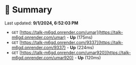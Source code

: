 # 📖 Summary
Last updated: **9/1/2024, 6:52:03 PM**

- `GET` [https://talk-m6gd.onrender.com/umar](https://talk-m6gd.onrender.com/umar) - **Up** (175ms)
- `GET` [https://talk-m6gd.onrender.com/9337](https://talk-m6gd.onrender.com/9337) - **Up** (224ms)
- `GET` [https://talk-m6gd.onrender.com/umar920](https://talk-m6gd.onrender.com/umar920) - **Up** (120ms)
